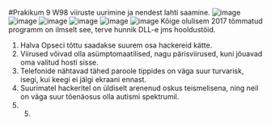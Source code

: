 #Prakikum 9
W98 viiruste uurimine ja nendest lahti saamine.
![image](https://github.com/JoosepPodekrat/Andmeturve2024/assets/144919619/6af70ffe-8035-46f6-be73-eb36ff351d70)
![image](https://github.com/JoosepPodekrat/Andmeturve2024/assets/144919619/95bc7b18-49c0-4cf2-983d-1693ad96dbf1)
![image](https://github.com/JoosepPodekrat/Andmeturve2024/assets/144919619/d740fc6b-5e2e-4aa4-b69f-4c34cf472c52)
![image](https://github.com/JoosepPodekrat/Andmeturve2024/assets/144919619/6c2bbc74-7749-4b65-a0f9-a836d6ce821d)
![image](https://github.com/JoosepPodekrat/Andmeturve2024/assets/144919619/46def63c-97cb-4fd9-b2fb-d80ce2e42fff)
![image](https://github.com/JoosepPodekrat/Andmeturve2024/assets/144919619/f70d7ed7-4146-462a-b4ac-6821fa265d95)
Kõige olulisem 2017 tõmmatud programm on ilmselt see, terve hunnik DLL-e jms hooldustöid.
1) Halva Opseci tõttu saadakse suurem osa hackereid kätte.
2) Viirused võivad olla asümptomaatilised, nagu pärisviirused, kuni jõuavad oma valitud hosti sisse.
3) Telefonide nähtavad tähed paroole tippides on väga suur turvarisk, isegi, kui keegi ei jälgi ekraani ennast.
4) Suurimatel hackeritel on üldiselt arenenud oskus teismelisena, ning neil on väga suur tõenäosus olla autismi spektrumil.
5) 5)


